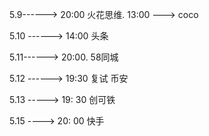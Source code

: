 5.9------> 20:00 火花思维. 13:00 ---> coco

5.10 ------> 14:00 头条

5.11------> 20:00. 58同城

5.12 ------> 19:30 复试 币安

5.13 -----> 19: 30 创可铁

5.15 ----> 20: 00 快手



